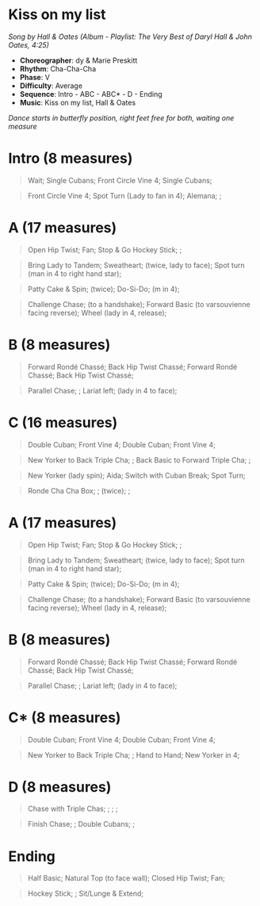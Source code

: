 # Kiss on my list
*Song by Hall & Oates (Album - Playlist: The Very Best of  Daryl Hall & John Oates, 4:25)*

* **Choreographer**: dy & Marie Preskitt
* **Rhythm**: Cha-Cha-Cha
* **Phase**: V
* **Difficulty**: Average
* **Sequence**: Intro - ABC - ABC* - D - Ending
* **Music**: Kiss on my list, Hall & Oates

*Dance starts in butterfly position, right feet free for both, waiting one measure*

# Intro (8 measures)

> Wait; Single Cubans; Front Circle Vine 4; Single Cubans;

> Front Circle Vine 4; Spot Turn (Lady to fan in 4); Alemana; ;

# A (17 measures)

> Open Hip Twist; Fan; Stop & Go Hockey Stick; ;

> Bring Lady to Tandem; Sweatheart; (twice, lady to face); Spot turn (man in 4 to right hand star);

> Patty Cake & Spin; (twice); Do-Si-Do; (m in 4);

> Challenge Chase; (to a handshake); Forward Basic (to varsouvienne facing reverse); Wheel (lady in 4, release);

# B (8 measures)

> Forward Rondé Chassé; Back Hip Twist Chassé; Forward Rondé Chassé; Back Hip Twist Chassé;

> Parallel Chase; ; Lariat left; (lady in 4 to face);

# C (16 measures)

> Double Cuban; Front Vine 4; Double Cuban; Front Vine 4;

> New Yorker to Back Triple Cha; ; Back Basic to Forward Triple Cha; ;

> New Yorker (lady spin); Aida; Switch with Cuban Break; Spot Turn;

> Ronde Cha Cha Box; ; (twice); ;

# A (17 measures)

> Open Hip Twist; Fan; Stop & Go Hockey Stick; ;

> Bring Lady to Tandem; Sweatheart; (twice, lady to face); Spot turn (man in 4 to right hand star);

> Patty Cake & Spin; (twice); Do-Si-Do; (m in 4);

> Challenge Chase; (to a handshake); Forward Basic (to varsouvienne facing reverse); Wheel (lady in 4, release);

# B (8 measures)

> Forward Rondé Chassé; Back Hip Twist Chassé; Forward Rondé Chassé; Back Hip Twist Chassé;

> Parallel Chase; ; Lariat left; (lady in 4 to face);

# C* (8 measures)

> Double Cuban; Front Vine 4; Double Cuban; Front Vine 4;

> New Yorker to Back Triple Cha; ; Hand to Hand; New Yorker in 4;

# D (8 measures)

> Chase with Triple Chas; ; ; ;

> Finish Chase; ; Double Cubans; ;

# Ending

> Half Basic; Natural Top (to face wall); Closed Hip Twist; Fan;

> Hockey Stick; ; Sit/Lunge & Extend;
